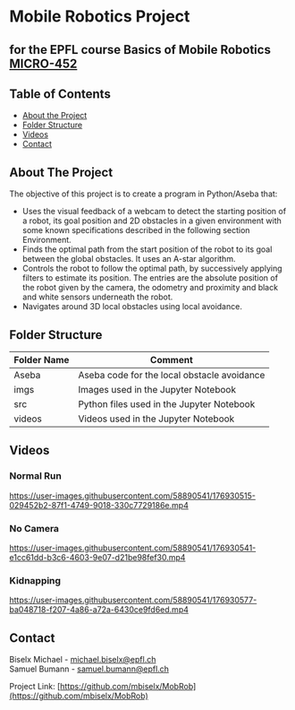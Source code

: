# Mobile Robotics Project
## for the EPFL course Basics of Mobile Robotics [MICRO-452](https://isa.epfl.ch/imoniteur_ISAP/!itffichecours.htm?ww_i_matiere=2343869959&ww_x_anneeAcad=2020-2021&ww_i_section=2373753419)


<!-- TABLE OF CONTENTS -->
## Table of Contents

* [About the Project](#about-the-project)
* [Folder Structure](#folder-structure)
* [Videos](#videos)
* [Contact](#contact)

<!-- ABOUT THE PROJECT -->
## About The Project
The objective of this project is to create a program in Python/Aseba that:
* Uses the visual feedback of a webcam to detect the starting position of a robot, its goal position and 2D obstacles in a given environment with some known specifications described in the following section Environment.
* Finds the optimal path from the start position of the robot to its goal between the global obstacles. It uses an A-star algorithm.
* Controls the robot to follow the optimal path, by successively applying filters to estimate its position. The entries are the absolute position of the robot given by the camera, the odometry and proximity and black and white sensors underneath the robot.
* Navigates around 3D local obstacles using local avoidance.


<!-- FOLDER Structure -->
## Folder Structure
| Folder Name             | Comment                                                                                            |
| ----------------------- | -------------------------------------------------------------------------------------------------- |
| Aseba                   | Aseba code for the local obstacle avoidance                                                        |
| imgs                    | Images used in the Jupyter Notebook                                                                |
| src                     | Python files used in the Jupyter Notebook                                                          |
| videos                  | Videos used in the Jupyter Notebook                                                                |


<!-- VIDEOS -->
## Videos
### Normal Run
https://user-images.githubusercontent.com/58890541/176930515-029452b2-87f1-4749-9018-330c7729186e.mp4

### No Camera
https://user-images.githubusercontent.com/58890541/176930541-e1cc61dd-b3c6-4603-9e07-d21be98fef30.mp4

### Kidnapping
https://user-images.githubusercontent.com/58890541/176930577-ba048718-f207-4a86-a72a-6430ce9fd6ed.mp4



<!-- CONTACT -->
## Contact
Biselx Michael - michael.biselx@epfl.ch <br />
Samuel Bumann - samuel.bumann@epfl.ch




Project Link: [https://github.com/mbiselx/MobRob](https://github.com/mbiselx/MobRob)
